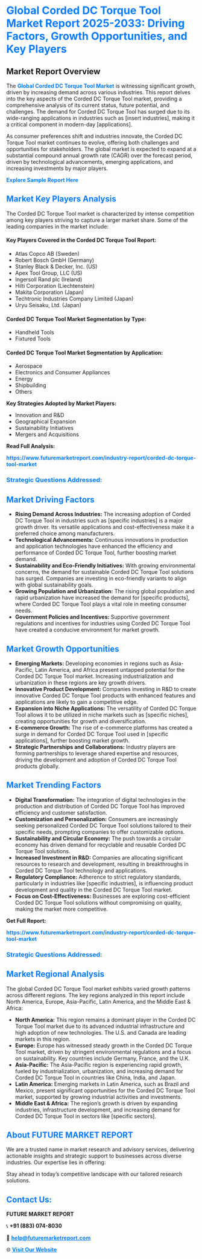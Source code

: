 <h1 style="color: #007BFF;">Global Corded DC Torque Tool Market Report 2025-2033: Driving Factors, Growth Opportunities, and Key Players</h1>

<section id="overview">
<h2>Market Report Overview</h2>
<p>The <a href="https://www.futuremarketreport.com/industry-report/corded-dc-torque-tool-market" style="color: #007BFF; text-decoration: none;"><strong>Global Corded DC Torque Tool Market</strong></a> is witnessing significant growth, driven by increasing demand across various industries. This report delves into the key aspects of the Corded DC Torque Tool market, providing a comprehensive analysis of its current status, future potential, and challenges. The demand for Corded DC Torque Tool has surged due to its wide-ranging applications in industries such as [insert industries], making it a critical component in modern-day [applications].</p>
<p>As consumer preferences shift and industries innovate, the Corded DC Torque Tool market continues to evolve, offering both challenges and opportunities for stakeholders. The global market is expected to expand at a substantial compound annual growth rate (CAGR) over the forecast period, driven by technological advancements, emerging applications, and increasing investments by major players.</p>
</section>

<section id="overview">
<p><a href="https://www.futuremarketreport.com/request-sample/reportId=54021" style="color: #007BFF; text-decoration: none;"><strong>Explore Sample Report Here</strong></a></p>
</section>

<section id="key-players">
<h2 style="color: #007BFF;">Market Key Players Analysis</h2>
<p>The Corded DC Torque Tool market is characterized by intense competition among key players striving to capture a larger market share. Some of the leading companies in the market include:</p>
<h4>Key Players Covered in the Corded DC Torque Tool Report:</h4>
<ul><li>Atlas Copco AB (Sweden)</li><li>Robert Bosch GmbH (Germany)</li><li>Stanley Black &amp; Decker, Inc. (US)</li><li>Apex Tool Group, LLC (US)</li><li>Ingersoll Rand plc (Ireland)</li><li>Hilti Corporation (Liechtenstein)</li><li>Makita Corporation (Japan)</li><li>Techtronic Industries Company Limited (Japan)</li><li>Uryu Seisaku, Ltd. (Japan)</li></ul>
<h4>Corded DC Torque Tool Market Segmentation by Type:</h4>
<ul><li>Handheld Tools</li><li>Fixtured Tools</li></ul>

<h4>Corded DC Torque Tool Market Segmentation by Application:</h4>
<ul><li>Aerospace</li><li>Electronics and Consumer Appliances</li><li>Energy</li><li>Shipbuilding</li><li>Others</li></ul>
<p><strong>Key Strategies Adopted by Market Players:</strong></p>
<ul>
<li>Innovation and R&D</li>
<li>Geographical Expansion</li>
<li>Sustainability Initiatives</li>
<li>Mergers and Acquisitions</li>
</ul>
</section>

<section>
<p><strong>Read Full Analysis: </strong></p><a href="https://www.futuremarketreport.com/industry-report/corded-dc-torque-tool-market" style="color: #007BFF; text-decoration: none;"><strong>https://www.futuremarketreport.com/industry-report/corded-dc-torque-tool-market</strong></a>
<h3 style="color: #007BFF;">Strategic Questions Addressed:</h3>
</section>

<section id="driving-factors">
<h2 style="color: #007BFF;">Market Driving Factors</h2>
<ul>
<li><strong>Rising Demand Across Industries:</strong> The increasing adoption of Corded DC Torque Tool in industries such as [specific industries] is a major growth driver. Its versatile applications and cost-effectiveness make it a preferred choice among manufacturers.</li>
<li><strong>Technological Advancements:</strong> Continuous innovations in production and application technologies have enhanced the efficiency and performance of Corded DC Torque Tool, further boosting market demand.</li>
<li><strong>Sustainability and Eco-Friendly Initiatives:</strong> With growing environmental concerns, the demand for sustainable Corded DC Torque Tool solutions has surged. Companies are investing in eco-friendly variants to align with global sustainability goals.</li>
<li><strong>Growing Population and Urbanization:</strong> The rising global population and rapid urbanization have increased the demand for [specific products], where Corded DC Torque Tool plays a vital role in meeting consumer needs.</li>
<li><strong>Government Policies and Incentives:</strong> Supportive government regulations and incentives for industries using Corded DC Torque Tool have created a conducive environment for market growth.</li>
</ul>
</section>

<section id="growth-opportunities">
<h2 style="color: #007BFF;">Market Growth Opportunities</h2>
<ul>
<li><strong>Emerging Markets:</strong> Developing economies in regions such as Asia-Pacific, Latin America, and Africa present untapped potential for the Corded DC Torque Tool market. Increasing industrialization and urbanization in these regions are key growth drivers.</li>
<li><strong>Innovative Product Development:</strong> Companies investing in R&D to create innovative Corded DC Torque Tool products with enhanced features and applications are likely to gain a competitive edge.</li>
<li><strong>Expansion into Niche Applications:</strong> The versatility of Corded DC Torque Tool allows it to be utilized in niche markets such as [specific niches], creating opportunities for growth and diversification.</li>
<li><strong>E-commerce Growth:</strong> The rise of e-commerce platforms has created a surge in demand for Corded DC Torque Tool used in [specific applications], further boosting market growth.</li>
<li><strong>Strategic Partnerships and Collaborations:</strong> Industry players are forming partnerships to leverage shared expertise and resources, driving the development and adoption of Corded DC Torque Tool products globally.</li>
</ul>
</section>

<section id="trending-factors">
<h2 style="color: #007BFF;">Market Trending Factors</h2>
<ul>
<li><strong>Digital Transformation:</strong> The integration of digital technologies in the production and distribution of Corded DC Torque Tool has improved efficiency and customer satisfaction.</li>
<li><strong>Customization and Personalization:</strong> Consumers are increasingly seeking personalized Corded DC Torque Tool solutions tailored to their specific needs, prompting companies to offer customizable options.</li>
<li><strong>Sustainability and Circular Economy:</strong> The push towards a circular economy has driven demand for recyclable and reusable Corded DC Torque Tool solutions.</li>
<li><strong>Increased Investment in R&D:</strong> Companies are allocating significant resources to research and development, resulting in breakthroughs in Corded DC Torque Tool technology and applications.</li>
<li><strong>Regulatory Compliance:</strong> Adherence to strict regulatory standards, particularly in industries like [specific industries], is influencing product development and quality in the Corded DC Torque Tool market.</li>
<li><strong>Focus on Cost-Effectiveness:</strong> Businesses are exploring cost-efficient Corded DC Torque Tool solutions without compromising on quality, making the market more competitive.</li>
</ul>
</section>

<section>
<p><strong>Get Full Report: </strong></p><a href="https://www.futuremarketreport.com/industry-report/corded-dc-torque-tool-market" style="color: #007BFF; text-decoration: none;"><strong>https://www.futuremarketreport.com/industry-report/corded-dc-torque-tool-market</strong></a>
<h3 style="color: #007BFF;">Strategic Questions Addressed:</h3>
</section>


<section id="regional-analysis">
<h2 style="color: #007BFF;">Market Regional Analysis</h2>
<p>The global Corded DC Torque Tool market exhibits varied growth patterns across different regions. The key regions analyzed in this report include North America, Europe, Asia-Pacific, Latin America, and the Middle East & Africa:</p>
<ul>
<li><strong>North America:</strong> This region remains a dominant player in the Corded DC Torque Tool market due to its advanced industrial infrastructure and high adoption of new technologies. The U.S. and Canada are leading markets in this region.</li>
<li><strong>Europe:</strong> Europe has witnessed steady growth in the Corded DC Torque Tool market, driven by stringent environmental regulations and a focus on sustainability. Key countries include Germany, France, and the U.K.</li>
<li><strong>Asia-Pacific:</strong> The Asia-Pacific region is experiencing rapid growth, fueled by industrialization, urbanization, and increasing demand for Corded DC Torque Tool in countries like China, India, and Japan.</li>
<li><strong>Latin America:</strong> Emerging markets in Latin America, such as Brazil and Mexico, present significant opportunities for the Corded DC Torque Tool market, supported by growing industrial activities and investments.</li>
<li><strong>Middle East & Africa:</strong> The region’s growth is driven by expanding industries, infrastructure development, and increasing demand for Corded DC Torque Tool in sectors like [specific sectors].</li>
</ul>
</section>

<footer>
<h2 style="color: #007BFF;">About FUTURE MARKET REPORT</h2>
<p>We are a trusted name in market research and advisory services, delivering actionable insights and strategic support to businesses across diverse industries. Our expertise lies in offering:</p>

<p>Stay ahead in today’s competitive landscape with our tailored research solutions.</p>

<h2 style="color: #007BFF;">Contact Us:</h2>
<p><strong>FUTURE MARKET REPORT</strong></p>
<p>📞 <strong>+91 (883) 074-8030</strong></p>
<p>📧 <strong><a href="mailto:help@futuremarketreport.com" style="color: #007BFF;">help@futuremarketreport.com</a></strong></p>
<p>🌐 <strong><a href="https://www.futuremarketreport.com/" style="color: #007BFF;">Visit Our Website</a></strong></p>
</footer>